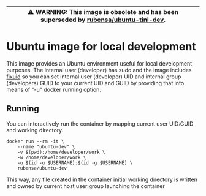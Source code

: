 | ⚠ **WARNING**: This image is obsolete and has been superseded by [rubensa/ubuntu-tini-dev](https://github.com/rubensa/docker-ubuntu-tini-dev). |
| --- |

# Ubuntu image for local development

This image provides an Ubuntu environment useful for local development purposes.
The internal user (developer) has sudo and the image includes [fixuid](https://github.com/boxboat/fixuid) so you can set internal user (developer) UID and internal group (developers) GUID to your current UID and GUID by providing that info means of "-u" docker running option.

## Running

You can interactively run the container by mapping current user UID:GUID and working directory.

```
docker run --rm -it \
	--name "ubuntu-dev" \
	-v $(pwd):/home/developer/work \
	-w /home/developer/work \
	-u $(id -u $USERNAME):$(id -g $USERNAME) \
	rubensa/ubuntu-dev
```

This way, any file created in the container initial working directory is written and owned by current host user:group launching the container
